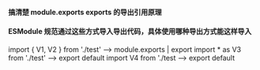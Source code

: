#### 搞清楚 module.exports exports 的导出引用原理

#### ESModule 规范通过这些方式导入导出代码，具体使用哪种导出方式能这样导入

import { V1, V2 } from './test' --> module.exports | export
import \* as V3 from './test' --> export default
import V4 from './test --> export default
